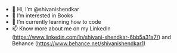 - 👋 Hi, I’m @shivanishendkar
- 👀 I’m interested in Books
- 🌱 I’m currently learning how to code
- 📫 Know more about me on my LinkedIn (https://www.linkedin.com/in/shivani-shendkar-6bb5a31a7/) and Behance (https://www.behance.net/shivanishendkar1)

<!---
shivanishendkar/shivanishendkar is a ✨ special ✨ repository because its `README.md` (this file) appears on your GitHub profile.
You can click the Preview link to take a look at your changes.
--->
